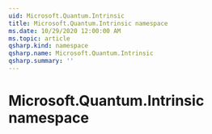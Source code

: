 ```yaml
---
uid: Microsoft.Quantum.Intrinsic
title: Microsoft.Quantum.Intrinsic namespace
ms.date: 10/29/2020 12:00:00 AM
ms.topic: article
qsharp.kind: namespace
qsharp.name: Microsoft.Quantum.Intrinsic
qsharp.summary: ''
---
```


# Microsoft.Quantum.Intrinsic namespace



